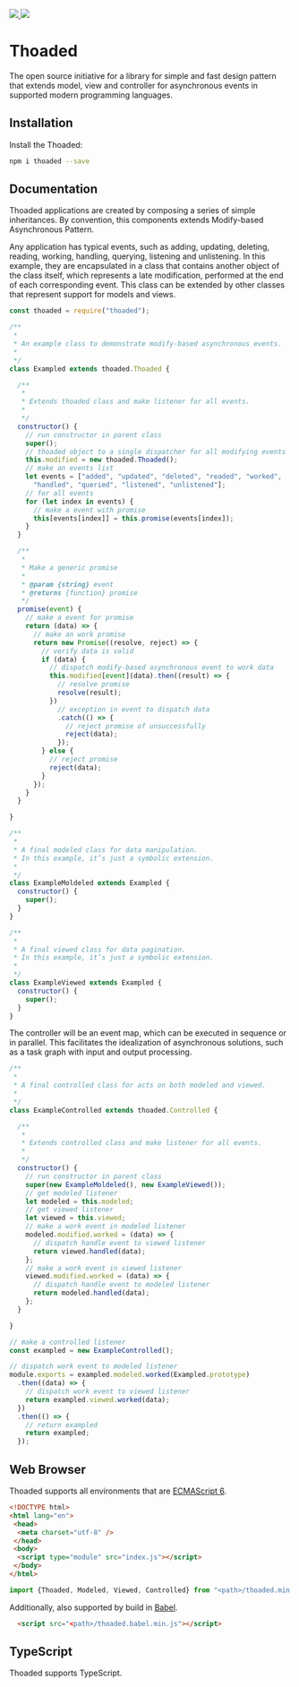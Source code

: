 <p>
 <a href="https://www.npmjs.com/package/thoaded" alt="Thoaded on Npm">
  <img src="https://img.shields.io/npm/v/thoaded.svg" />
 </a>
 <a href="http://opensource.org/licenses/MIT" alt="MIT License">
  <img src="https://img.shields.io/github/license/walberbeltrame/thoaded.svg" />
 </a>
</p>

# Thoaded
The open source initiative for a library for simple and fast design pattern that extends model, view and controller for asynchronous events in supported modern programming languages.

## Installation
Install the Thoaded:
```bash
npm i thoaded --save
```

## Documentation
Thoaded applications are created by composing a series of simple inheritances. By convention, this components extends Modify-based Asynchronous Pattern.

Any application has typical events, such as adding, updating, deleting, reading, working, handling, querying, listening and unlistening. In this example, they are encapsulated in a class that contains another object of the class itself, which represents a late modification, performed at the end of each corresponding event. This class can be extended by other classes that represent support for models and views.
```javascript
const thoaded = require("thoaded");

/**
 * 
 * An example class to demonstrate modify-based asynchronous events.
 * 
 */
class Exampled extends thoaded.Thoaded {

  /**
   * 
   * Extends thoaded class and make listener for all events.
   * 
   */
  constructor() {
    // run constructor in parent class
    super();
    // thoaded object to a single dispatcher for all modifying events
    this.modified = new thoaded.Thoaded();
    // make an events list
    let events = ["added", "updated", "deleted", "readed", "worked",
      "handled", "queried", "listened", "unlistened"];
    // for all events
    for (let index in events) {
      // make a event with promise
      this[events[index]] = this.promise(events[index]);
    }
  }

  /**
   * 
   * Make a generic promise
   * 
   * @param {string} event
   * @returns {function} promise
   */
  promise(event) {
    // make a event for promise
    return (data) => {
      // make an work promise
      return new Promise((resolve, reject) => {
        // verify data is valid
        if (data) {
          // dispatch modify-based asynchronous event to work data
          this.modified[event](data).then((result) => {
            // resolve promise
            resolve(result);
          })
            // exception in event to dispatch data
            .catch(() => {
              // reject promise of unsuccessfully
              reject(data);
            });
        } else {
          // reject promise
          reject(data);
        }
      });
    }
  }

}

/**
 * 
 * A final modeled class for data manipulation.
 * In this example, it’s just a symbolic extension.
 * 
 */
class ExampleMoldeled extends Exampled {
  constructor() {
    super();
  }
}

/**
 * 
 * A final viewed class for data pagination.
 * In this example, it’s just a symbolic extension.
 * 
 */
class ExampleViewed extends Exampled {
  constructor() {
    super();
  }
}
```
The controller will be an event map, which can be executed in sequence or in parallel. This facilitates the idealization of asynchronous solutions, such as a task graph with input and output processing.
```javascript
/**
 * 
 * A final controlled class for acts on both modeled and viewed.
 * 
 */
class ExampleControlled extends thoaded.Controlled {

  /**
   * 
   * Extends controlled class and make listener for all events.
   * 
   */
  constructor() {
    // run constructor in parent class
    super(new ExampleMoldeled(), new ExampleViewed());
    // get modeled listener
    let modeled = this.modeled;
    // get viewed listener
    let viewed = this.viewed;
    // make a work event in modeled listener
    modeled.modified.worked = (data) => {
      // dispatch handle event to viewed listener
      return viewed.handled(data);
    };
    // make a work event in viewed listener
    viewed.modified.worked = (data) => {
      // dispatch handle event to modeled listener
      return modeled.handled(data);
    };
  }

}

// make a controlled listener
const exampled = new ExampleControlled();

// dispatch work event to modeled listener
module.exports = exampled.modeled.worked(Exampled.prototype)
  .then((data) => {
    // dispatch work event to viewed listener
    return exampled.viewed.worked(data);
  })
  .then(() => {
    // return exampled
    return exampled;
  });
```

## Web Browser
Thoaded supports all environments that are [ECMAScript 6](https://ecma-international.org/).
```html
<!DOCTYPE html>
<html lang="en">
 <head>
  <meta charset="utf-8" />
 </head>
 <body>
  <script type="module" src="index.js"></script>
 </body>
</html>
```
```javascript
import {Thoaded, Modeled, Viewed, Controlled} from "<path>/thoaded.min.js";
```
Additionally, also supported by build in [Babel](https://babeljs.io/).
```html
  <script src="<path>/thoaded.babel.min.js"></script>
```

## TypeScript
Thoaded supports TypeScript.
